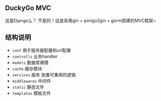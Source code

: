 ## DuckyGo MVC
   
   这是Django么？ 不是的！这是采用gin + pongo2gin + gorm搭建的MVC框架~

## 结构说明
- `conf` 用于服务器配置和url配置
- `controlls` 业务handler
- `models` 数据库建模
- `cache` 缓存模块
- `services` 服务 放置可重用的逻辑
- `middlewares` 中间件
- `static` 静态文件
- `templates` 模板文件